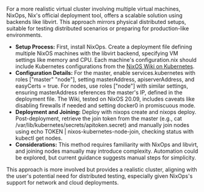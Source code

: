 For a more realistic virtual cluster involving multiple virtual machines, NixOps, Nix's official deployment tool, offers a scalable solution using backends like libvirt. This approach mirrors physical distributed setups, suitable for testing distributed scenarios or preparing for production-like environments.

- **Setup Process:** First, install NixOps. Create a deployment file defining multiple NixOS machines with the libvirt backend, specifying VM settings like memory and CPU. Each machine's configuration.nix should include Kubernetes configurations from the [NixOS Wiki on Kubernetes](https://nixos.wiki/wiki/Kubernetes).
- **Configuration Details:** For the master, enable services.kubernetes with roles ["master" "node"], setting masterAddress, apiserverAddress, and easyCerts = true. For nodes, use roles ["node"] with similar settings, ensuring masterAddress references the master's IP, defined in the deployment file. The Wiki, tested on NixOS 20.09, includes caveats like disabling firewalls if needed and setting docker0 in promiscuous mode.
- **Deployment and Joining:** Deploy with nixops create and nixops deploy. Post-deployment, retrieve the join token from the master (e.g., cat /var/lib/kubernetes/secrets/apitoken.secret) and manually join nodes using echo TOKEN | nixos-kubernetes-node-join, checking status with kubectl get nodes.
- **Considerations:** This method requires familiarity with NixOps and libvirt, and joining nodes manually may introduce complexity. Automation could be explored, but current guidance suggests manual steps for simplicity.

This approach is more involved but provides a realistic cluster, aligning with the user's potential need for distributed testing, especially given NixOps's support for network and cloud deployments.